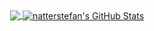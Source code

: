 <div align="center">
   <div>
      <a href="https://github.com/natterstefan/natterstefan">
         <img align="center" src="https://github-readme-stats.vercel.app/api/top-langs/?username=CyberYagir&,html&title_color=000000&text_color=000000" />
   </a>

   <a href="https://github.com/natterstefan/natterstefan">
      <img align="center" src="https://github-readme-stats.vercel.app/api?username=CyberYagir&show_icons=true&line_height=27&count_private=true&title_color=000000&text_color=000000&icon_color=FAC051" alt="natterstefan's GitHub Stats" />
   </a>
  </div>
</div>


<!--
**CyberYagir/CyberYagir** is a ✨ _special_ ✨ repository because its `README.md` (this file) appears on your GitHub profile.

Here are some ideas to get you started:

- 🔭 I’m currently working on ...
- 🌱 I’m currently learning ...
- 👯 I’m looking to collaborate on ...
- 🤔 I’m looking for help with ...
- 💬 Ask me about ...
- 📫 How to reach me: ...
- 😄 Pronouns: ...
- ⚡ Fun fact: ...
-->
